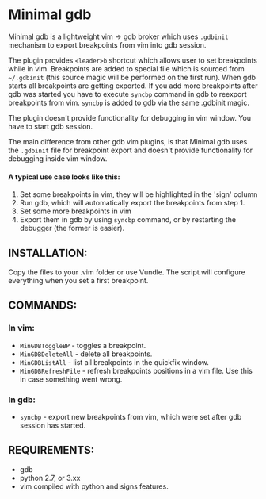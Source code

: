 # Minimal gdb

Minimal gdb is a lightweight vim -> gdb broker which uses `.gdbinit` mechanism to export breakpoints from vim into gdb session.

The plugin provides `<leader>b` shortcut which allows user to set breakpoints while in vim. Breakpoints are added to special file which is sourced from `~/.gdbinit` (this source magic will be performed on the first run). When gdb starts all breakpoints are getting exported. If you add more breakpoints after gdb was started you have to execute `syncbp` command in gdb to reexport breakpoints from vim. `syncbp` is added to gdb via the same .gdbinit magic.

The plugin doesn't provide functionality for debugging in vim window. You have to start gdb session.

The main difference from other gdb vim plugins, is that Minimal gdb uses the `.gdbinit` file for breakpoint export and doesn't provide functionality for debugging inside vim window.

#### A typical use case looks like this:
1. Set some breakpoints in vim, they will be highlighted in the 'sign' column
2. Run gdb, which will automatically export the breakpoints from step 1.
3. Set some more breakpoints in vim
4. Export them in gdb by using `syncbp` command, or by restarting the debugger (the former is easier).

## INSTALLATION:
Copy the files to your .vim folder or use Vundle.
The script will configure everything when you set a first breakpoint.

## COMMANDS:
### In vim:
* `MinGDBToggleBP` - toggles a breakpoint.
* `MinGDBDeleteAll` - delete all breakpoints.
* `MinGDBListAll` - list all breakpoints in the quickfix window.
* `MinGDBRefreshFile` - refresh breakpoints positions in a vim file. Use this in case something went wrong.

### In gdb:
* `syncbp` - export new breakpoints from vim, which were set after gdb session has started.


## REQUIREMENTS:
* gdb
* python 2.7, or 3.xx
* vim compiled with python and signs features.

